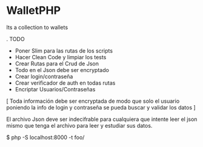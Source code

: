# WalletPHP
Its a collection to wallets

. TODO
- Poner Slim para las rutas de los scripts
- Hacer Clean Code y limpiar los tests
- Crear Rutas para el Crud de Json
- Todo en el Json debe ser encryptado
- Crear login/contraseña
- Crear verificador de auth en todas rutas
- Encriptar Usuarios/Contraseñas

[ Toda información debe ser encryptada de modo que solo el usuario poniendo la info de login y contraseña se pueda buscar y validar los datos ]

El archivo Json deve ser indecifrable para cualquiera que intente leer el json mismo que tenga el archivo para leer y estudiar sus datos.

$ php -S localhost:8000 -t foo/
